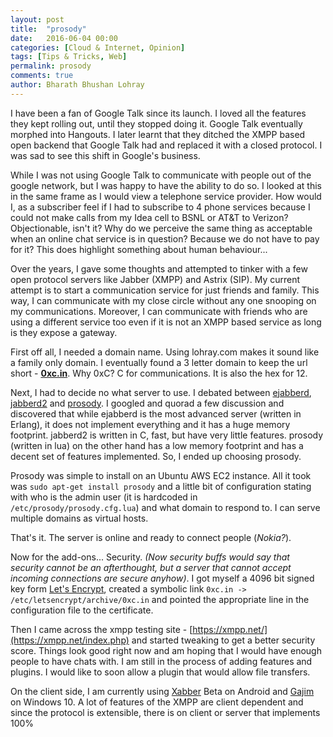 ```yaml
---
layout: post
title:  "prosody"
date:   2016-06-04 00:00
categories: [Cloud & Internet, Opinion]
tags: [Tips & Tricks, Web]
permalink: prosody
comments: true
author: Bharath Bhushan Lohray
---
```

I have been a fan of Google Talk since its launch. I loved all the features they kept rolling out, until they stopped doing it. Google Talk eventually morphed into Hangouts. I later learnt that they ditched the XMPP based open backend that Google Talk had and replaced it with a closed protocol. I was sad to see this shift in Google's business.

While I was not using Google Talk to communicate with people out of the google network, but I was happy to have the ability to do so. I looked at this in the same frame as I would view a telephone service provider. How would I, as a subscriber feel if I had to subscribe to 4 phone services because I could not make calls from my Idea cell to BSNL or AT&T to Verizon? Objectionable, isn't it? Why do we perceive the same thing as acceptable when an online chat service is in question? Because we do not have to pay for it? This does highlight something about human behaviour...

Over the years, I gave some thoughts and attempted to tinker with a few open protocol servers like Jabber (XMPP) and Astrix (SIP). My current attempt is to start a communication service for just friends and family. This way, I can communicate with my close circle without any one snooping on my communications. Moreover, I can communicate with friends who are using a different service too even if it is not an XMPP based service as long is they expose a gateway.

First off all, I needed a domain name. Using lohray.com makes it sound like a family only domain. I eventually found a 3 letter domain to keep the url short - **[0xc.in](http://0xc.in)**. Why 0xC? C for communications. It is also the hex for 12.

Next, I had to decide no what server to use. I debated between [ejabberd](https://www.ejabberd.im/), [jabberd2](http://jabberd2.org/) and [prosody](https://prosody.im/). I googled and quorad a few discussion and discovered that while ejabberd is the most advanced server (written in Erlang), it does not implement everything and it has a huge memory footprint. jabberd2 is written in C, fast, but have very little features. prosody (written in lua) on the other hand has a low memory footprint and has a decent set of features implemented. So, I ended up choosing prosody.

Prosody was simple to install on an Ubuntu AWS EC2 instance. All it took was `sudo apt-get install prosody` and a little bit of configuration stating with who is the admin user (it is hardcoded in `/etc/prosody/prosody.cfg.lua`) and what domain to respond to. I can serve multiple domains as virtual hosts.

That's it. The server is online and ready to connect people (*Nokia?*).

Now for the add-ons... Security. *(Now security buffs would say that security cannot be an afterthought, but a server that cannot accept incoming connections are secure anyhow)*. I got myself a 4096 bit signed key form [Let's Encrypt](https://letsencrypt.org/), created a symbolic link `0xc.in -> /etc/letsencrypt/archive/0xc.in` and pointed the appropriate line in the configuration file to the certificate.

Then I came across the xmpp testing site - [https://xmpp.net/](https://xmpp.net/index.php) and started tweaking to get a better security score. Things look good right now and am hoping that I would have enough people to have chats with. I am still in the process of adding features and plugins. I would like to soon allow a plugin that would allow file transfers.

On the client side, I am currently using [Xabber](https://play.google.com/store/apps/details?id=com.xabber.android.beta) Beta on Android and [Gajim](https://gajim.org/) on Windows 10. A lot of features of the XMPP are client dependent and since the protocol is extensible, there is on client or server that implements 100%
